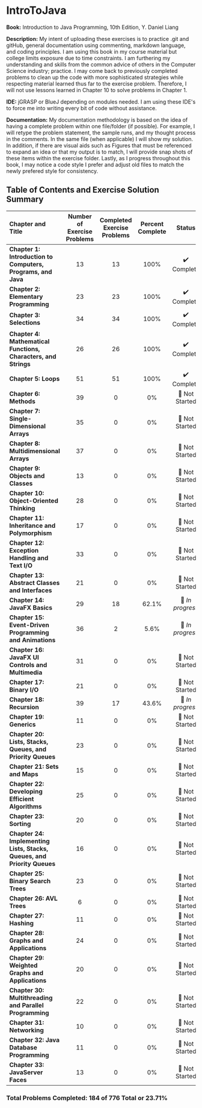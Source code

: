 # IntroToJava
**Book:** Introduction to Java Programming, 10th Edition, Y. Daniel Liang

**Description:** My intent of uploading these exercises is to practice .git and gitHub, general documentation using commenting, markdown language, and coding principles. I am using this book in my course material but college limits exposure due to time constraints. I am furthering my understanding and skills from the common advice of others in the Computer Science industry; practice. I may come back to previously completed problems to clean up the code with more sophisticated strategies while respecting material learned thus far to the exercise problem. Therefore, I will not use lessons learned in Chapter 10 to solve problems in Chapter 1.

**IDE:** jGRASP or BlueJ depending on modules needed. I am using these IDE's to force me into writing every bit of code without assistance. 

**Documentation:** My documentation methodology is based on the idea of having a complete problem within one file/folder (if possible). For example, I will retype the problem statement, the sample runs, and my thought process in the comments. In the same file (when applicable) I will show my solution. In addition, if there are visual aids such as Figures that must be referenced to expand an idea or that my output is to match, I will provide snap shots of these items within the exercise folder. Lastly, as I progress throughout this book, I may notice a code style I prefer and adjust old files to match the newly prefered style for consistency. 

## Table of Contents and Exercise Solution Summary

| Chapter and Title | Number of Exercise Problems | Completed Exercise Problems | Percent Complete |     Status     |
| :---------------- | :-------------------------: | :--------------------: | :-----------------------------: | :-----------------------------: |
|**Chapter 1: Introduction to Computers, Programs, and Java** | 13 | 13 | 100% | :heavy_check_mark: Complete |
|**Chapter 2: Elementary Programming** | 23 | 23 | 100% | :heavy_check_mark: Complete |
|**Chapter 3: Selections** | 34 | 34 | 100% | :heavy_check_mark: Complete |
|**Chapter 4: Mathematical Functions, Characters, and Strings** | 26 | 26 | 100% | :heavy_check_mark: Complete |
|**Chapter 5: Loops** | 51 | 51 | 100% | :heavy_check_mark: Complete |
|**Chapter 6: Methods** | 39 | 0 | 0% | :red_circle: Not Started |
|**Chapter 7: Single-Dimensional Arrays** | 35 | 0 | 0% | :red_circle: Not Started |
|**Chapter 8: Multidimensional Arrays** | 37 | 0 | 0% | :red_circle: Not Started |
|**Chapter 9: Objects and Classes** | 13 | 0 | 0% | :red_circle: Not Started |
|**Chapter 10: Object-Oriented Thinking** | 28 | 0 | 0% | :red_circle: Not Started |
|**Chapter 11: Inheritance and Polymorphism** | 17 | 0 | 0% | :red_circle: Not Started |
|**Chapter 12: Exception Handling and Text I/O** | 33 | 0 | 0% | :red_circle: Not Started |
|**Chapter 13: Abstract Classes and Interfaces** | 21 | 0 | 0% | :red_circle: Not Started |
|**Chapter 14: JavaFX Basics** | 29 | 18 | 62.1% | :large_blue_circle: *In progress* |
|**Chapter 15: Event-Driven Programming and Animations** | 36 | 2 | 5.6% | :large_blue_circle: *In progress* |
|**Chapter 16: JavaFX UI Controls and Multimedia** | 31 | 0 | 0% | :red_circle: Not Started |
|**Chapter 17: Binary I/O** | 21 | 0 | 0% | :red_circle: Not Started |
|**Chapter 18: Recursion** | 39 | 17 | 43.6% | :large_blue_circle: *In progress* |
|**Chapter 19: Generics** | 11 | 0 | 0% | :red_circle: Not Started |
|**Chapter 20: Lists, Stacks, Queues, and Priority Queues** | 23 | 0 | 0% | :red_circle: Not Started |
|**Chapter 21: Sets and Maps** | 15 | 0 | 0% | :red_circle: Not Started |
|**Chapter 22: Developing Efficient Algorithms** | 25 | 0 | 0% | :red_circle: Not Started |
|**Chapter 23: Sorting** | 20 | 0 | 0% | :red_circle: Not Started |
|**Chapter 24: Implementing Lists, Stacks, Queues, and Priority Queues** | 16 | 0 | 0% | :red_circle: Not Started |
|**Chapter 25: Binary Search Trees** | 23 | 0 | 0% | :red_circle: Not Started |
|**Chapter 26: AVL Trees** | 6 | 0 | 0% | :red_circle: Not Started |
|**Chapter 27: Hashing** | 11 | 0 | 0% | :red_circle: Not Started |
|**Chapter 28: Graphs and Applications** | 24 | 0 | 0% | :red_circle: Not Started |
|**Chapter 29: Weighted Graphs and Applications** | 20 | 0 | 0% | :red_circle: Not Started |
|**Chapter 30: Multithreading and Parallel Programming** | 22 | 0 | 0% | :red_circle: Not Started |
|**Chapter 31: Networking** | 10 | 0 | 0% | :red_circle: Not Started |
|**Chapter 32: Java Database Programming** | 11 | 0 | 0% | :red_circle: Not Started |
|**Chapter 33: JavaServer Faces** | 13 | 0 | 0% | :red_circle: Not Started |

### Total Problems Completed: 184 of 776 Total or 23.71%

